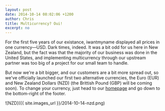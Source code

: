 ```yaml
---
layout: post
date: 2014-10-14 08:02:06 +1200
author: Chris
title: Multicurrency? Oui!
excerpt: no
---
```




For the first five years of our existance, iwantmyname displayed all prices in one currency—USD. Dark times, indeed. It was a bit odd for us here in New Zealand, but the fact was that the majority of our business was done in the United States, and implementing multicurrency through our upstream partner was too big of a project for our small team to handle. 

But now we're a bit bigger, and our customers are a bit more spread out, so we've officially launched our first two alternative currencies, the Euro (EUR) and New Zealand Dollars (NZD) (the Brittish Pound (GBP) will be coming soon). To change your currency, just head to our [homepage](https://iwantmyname.com/) and go down to the bottom-right of the footer.

![NZD]({{ site.images_url }}/2014-10-14-nzd.png)

